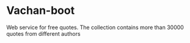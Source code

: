 # Vachan-boot
Web service for free quotes. The collection contains more than 30000 quotes from different authors
